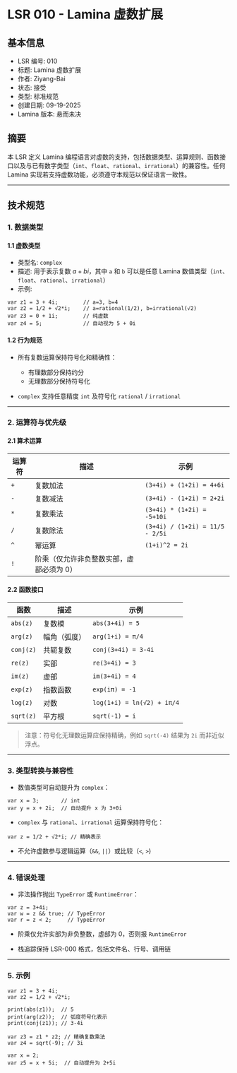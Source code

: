 # LSR 010 - Lamina 虚数扩展

## 基本信息

- LSR 编号: 010
- 标题: Lamina 虚数扩展
- 作者: Ziyang-Bai
- 状态: 接受
- 类型: 标准规范
- 创建日期: 09-19-2025
- Lamina 版本: 悬而未决

## 摘要

本 LSR 定义 Lamina 编程语言对虚数的支持，包括数据类型、运算规则、函数接口以及与已有数字类型（`int`、`float`、`rational`、`irrational`）的兼容性。任何 Lamina 实现若支持虚数功能，必须遵守本规范以保证语言一致性。

---

## 技术规范

### 1. 数据类型

#### 1.1 虚数类型

- 类型名: `complex`
- 描述: 用于表示复数 $a + bi$，其中 `a` 和 `b` 可以是任意 Lamina 数值类型（`int`、`float`、`rational`、`irrational`）
- 示例:

```lamina
var z1 = 3 + 4i;        // a=3, b=4
var z2 = 1/2 + √2*i;    // a=rational(1/2), b=irrational(√2)
var z3 = 0 + 1i;        // 纯虚数
var z4 = 5;             // 自动视为 5 + 0i
```

#### 1.2 行为规范

* 所有复数运算保持符号化和精确性：

  * 有理数部分保持约分
  * 无理数部分保持符号化
* `complex` 支持任意精度 `int` 及符号化 `rational` / `irrational`

---

### 2. 运算符与优先级

#### 2.1 算术运算

| 运算符 | 描述                    | 示例                              |
| --- | --------------------- | ------------------------------- |
| `+` | 复数加法                  | `(3+4i) + (1+2i) = 4+6i`        |
| `-` | 复数减法                  | `(3+4i) - (1+2i) = 2+2i`        |
| `*` | 复数乘法                  | `(3+4i) * (1+2i) = -5+10i`      |
| `/` | 复数除法                  | `(3+4i) / (1+2i) = 11/5 - 2/5i` |
| `^` | 幂运算                   | `(1+i)^2 = 2i`                  |
| `!` | 阶乘（仅允许非负整数实部，虚部必须为 0） |                                 |

#### 2.2 函数接口

| 函数        | 描述     | 示例                         |
| --------- | ------ | -------------------------- |
| `abs(z)`  | 复数模    | `abs(3+4i) = 5`            |
| `arg(z)`  | 幅角（弧度） | `arg(1+i) = π/4`           |
| `conj(z)` | 共轭复数   | `conj(3+4i) = 3-4i`        |
| `re(z)`   | 实部     | `re(3+4i) = 3`             |
| `im(z)`   | 虚部     | `im(3+4i) = 4`             |
| `exp(z)`  | 指数函数   | `exp(iπ) = -1`             |
| `log(z)`  | 对数     | `log(1+i) = ln(√2) + iπ/4` |
| `sqrt(z)` | 平方根    | `sqrt(-1) = i`             |

> 注意：符号化无理数运算应保持精确，例如 `sqrt(-4)` 结果为 `2i` 而非近似浮点。

---

### 3. 类型转换与兼容性

* 数值类型可自动提升为 `complex`：

```lamina
var x = 3;       // int
var y = x + 2i;  // 自动提升 x 为 3+0i
```

* `complex` 与 `rational`、`irrational` 运算保持符号化：

```lamina
var z = 1/2 + √2*i; // 精确表示
```

* 不允许虚数参与逻辑运算（`&&`, `||`）或比较（`<`, `>`)

---

### 4. 错误处理

* 非法操作抛出 `TypeError` 或 `RuntimeError`：

```lamina
var z = 3+4i;
var w = z && true; // TypeError
var r = z < 2;     // TypeError
```

* 阶乘仅允许实部为非负整数，虚部为 0，否则报 `RuntimeError`

* 栈追踪保持 LSR-000 格式，包括文件名、行号、调用链

---

### 5. 示例

```lamina
var z1 = 3 + 4i;
var z2 = 1/2 + √2*i;

print(abs(z1));  // 5
print(arg(z2));  // 弧度符号化表示
print(conj(z1)); // 3-4i

var z3 = z1 * z2; // 精确复数乘法
var z4 = sqrt(-9); // 3i

var x = 2;
var z5 = x + 5i;  // 自动提升为 2+5i
```
